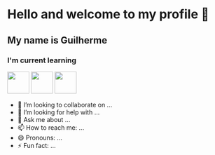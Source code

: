 # Hello and welcome to my profile 👋

## My name is Guilherme

### I'm current learning

<img height="50px" width="50px" src="https://cdn.jsdelivr.net/gh/devicons/devicon/icons/c/c-original.svg"/> <img  height="50px" width="50px" src="https://cdn.jsdelivr.net/gh/devicons/devicon/icons/bash/bash-original.svg"/> <img height="50px" width="50px" src="https://cdn.jsdelivr.net/gh/devicons/devicon/icons/javascript/javascript-plain.svg"/>


- 👯 I’m looking to collaborate on ...
- 🤔 I’m looking for help with ...
- 💬 Ask me about ...
- 📫 How to reach me: ...
- 😄 Pronouns: ...
- ⚡ Fun fact: ...
